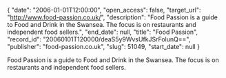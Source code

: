 {
  "date": "2006-01-01T12:00:00", 
  "open_access": false, 
  "target_url": "http://www.food-passion.co.uk/", 
  "description": "Food Passion is a guide to Food and Drink in the Swansea. The focus is on restaurants and independent food sellers.", 
  "end_date": null, 
  "title": "Food Passion", 
  "record_id": "20060101T120000/deaS5y9WvsUfkJSrFolunQ==", 
  "publisher": "food-passion.co.uk", 
  "slug": 51049, 
  "start_date": null
}

Food Passion is a guide to Food and Drink in the Swansea. The focus is on restaurants and independent food sellers.